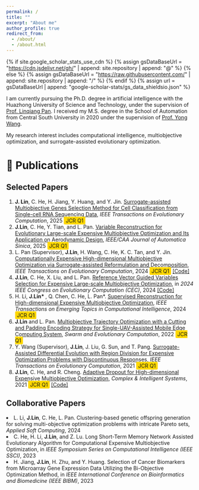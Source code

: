 ```yaml
---
permalink: /
title: ""
excerpt: "About me"
author_profile: true
redirect_from: 
  - /about/
  - /about.html
---
```


{% if site.google_scholar_stats_use_cdn %}
{% assign gsDataBaseUrl = "https://cdn.jsdelivr.net/gh/" | append: site.repository | append: "@" %}
{% else %}
{% assign gsDataBaseUrl = "https://raw.githubusercontent.com/" | append: site.repository | append: "/" %}
{% endif %}
{% assign url = gsDataBaseUrl | append: "google-scholar-stats/gs_data_shieldsio.json" %}

<span class='anchor' id='about-me'></span>

I am currently pursuing the Ph.D. degree in artificial intelligence with the Huazhong University of Science and Technology, under the supervision of [Prof. Linqiang Pan](http://faculty.hust.edu.cn/panlinqiang/zh_CN/index.htm). I received my M.S. degree in the School of Automation from Central South University in 2020 under the supervision of [Prof. Yong Wang](https://faculty.csu.edu.cn/wangyong/zh_CN/index.htm).

My research interest includes computational intelligence, multiobjective optimization, and surrogate-assisted evolutionary optimization. 
<!-- I have published more than 100 papers at the top international AI conferences with total <a href='https://scholar.google.com/citations?user=DhtAFkwAAAAJ'>google scholar citations <strong><span id='total_cit'>260000+</span></strong></a> (You can also use google scholar badge <a href='https://scholar.google.com/citations?user=DhtAFkwAAAAJ'><img src="https://img.shields.io/endpoint?url={{ url | url_encode }}&logo=Google%20Scholar&labelColor=f6f6f6&color=9cf&style=flat&label=citations"></a>). -->

<!--# 📖 Experiences  -->
<!--- *2021 – Now*, Doctor of Philosophy, Huazhong University of Science and Technology, Wuhan, China.  -->
<!--- *2020 – 2021*, Research Assistant, Southern University of Science and Technology, Shenzhen, China.  -->
<!--- *2017 – 2020*, Master of Engineering, Central South University, Changsha, China.  -->
<!--- *2013 – 2017*, Bachelor of Engineering, Tiangong University, Tianjin, China.  -->

<!-- # 🔥 News -->
<!-- - *2022.02*: &nbsp;🎉🎉 Lorem ipsum dolor sit amet, consectetur adipiscing elit. Vivamus ornare aliquet ipsum, ac tempus justo dapibus sit amet.  -->
<!-- - *2022.02*: &nbsp;🎉🎉 Lorem ipsum dolor sit amet, consectetur adipiscing elit. Vivamus ornare aliquet ipsum, ac tempus justo dapibus sit amet.  -->

# 📝 Publications 

## Selected Papers
<ol> 
<li> <b>J. Lin</b>, C. He, H. Jiang, Y. Huang, and Y. Jin. <a href="https://ieeexplore.ieee.org/document/10852178" target="_blank" rel="noopener noreferrer">Surrogate-assisted Multiobjective Genes Selection Method for Cell Classification from Single-cell RNA Sequencing Data</a>, <i>IEEE Transactions on Evolutionary Computation</i>, 2025  <span style="background-color: #FFD700; padding: 2px 5px; border-radius: 3px;"> JCR Q1</span> </li>
<li> <b>J.Lin</b>, C. He, Y. Tian, and L. Pan. <a href="https://ieeexplore.ieee.org/document/10869321" target="_blank" rel="noopener noreferrer">Variable Reconstruction for Evolutionary Large-scale Expensive Multiobjective Optimization and Its Application on Aerodynamic Design</a>, <i>IEEE/CAA Journal of Automatica Sinica</i>, 2025 <span style="background-color: #FFD700; padding: 2px 5px; border-radius: 3px;"> JCR Q1</span> </li>
 <li> L. Pan (Supervisor), <b>J.Lin</b>, H. Wang, C. He, K. C. Tan, and Y. Jin. <a href="https://ieeexplore.ieee.org/document/10477568" target="_blank" rel="noopener noreferrer">Computationally Expensive High-dimensional Multiobjective Optimization via Surrogate-assisted Reformulation and Decomposition</a>, <i>IEEE Transactions on Evolutionary Computation</i>, 2024 <span style="background-color: #FFD700; padding: 2px 5px; border-radius: 3px;"> JCR Q1</span> <a href="https://github.com/jqlincn/TP-SAEA">[Code]</a>
 <li>  <b>J.Lin</b>, C. He, X. Liu, and L. Pan.  <a href="https://ieeexplore.ieee.org/document/10611889" target="_blank" rel="noopener noreferrer">Reference Vector Guided Variables Selection for Expensive Large-scale Multiobjective Optimization</a>, in <i>2024 IEEE Congress on Evolutionary Computation (CEC)</i>, 2024 <a href="https://github.com/jqlincn/RVSPSO">[Code]</a> </li>
 <li> H. Li, <b>J.Lin* </b>, Q. Chen, C. He, L. Pan*. <a href="https://ieeexplore.ieee.org/document/10428945" target="_blank" rel="noopener noreferrer">Supervised Reconstruction for High-dimensional Expensive Multiobjective Optimization</a>, <i>IEEE Transactions on Emerging Topics in Computational Intelligence</i>, 2024  <span style="background-color: #FFD700; padding: 2px 5px; border-radius: 3px;"> JCR Q1</span> </li>
 <li> <b>J.Lin</b> and L. Pan. <a href="https://www.sciencedirect.com/science/article/pii/S2210650222001316" target="_blank" rel="noopener noreferrer">Multiobjective Trajectory Optimization with a Cutting and Padding Encoding Strategy for Single-UAV-Assisted Mobile Edge Computing System</a>, <i>Swarm and Evolutionary Computation</i>, 2022  <span style="background-color: #FFD700; padding: 2px 5px; border-radius: 3px;"> JCR Q1</span> </li>
 <li> Y. Wang (Supervisor), <b>J.Lin</b>, J. Liu, G. Sun, and T. Pang. <a href="https://ieeexplore.ieee.org/document/9559391" target="_blank" rel="noopener noreferrer">Surrogate-Assisted Differential Evolution with Region Division for Expensive Optimization Problems with Discontinuous Responses</a>, <i>IEEE Transactions on Evolutionary Computation</i>, 2021 <span style="background-color: #FFD700; padding: 2px 5px; border-radius: 3px;"> JCR Q1</span> </li>
 <li> <b>J.Lin</b>, C. He, and R. Cheng. <a href="https://link.springer.com/article/10.1007/s40747-021-00362-5" target="_blank" rel="noopener noreferrer">Adaptive Dropout for High-dimensional Expensive Multiobjective Optimization</a>, <i>Complex & Intelligent Systems</i>, 2021  <span style="background-color: #FFD700; padding: 2px 5px; border-radius: 3px;"> JCR Q1</span> <a href="https://github.com/jqlincn/ADSAPSO">[Code]</a>  </li>
</ol>

## Collaborative Papers

 <li> L. Li, <b>J.Lin</b>, C. He, L. Pan. Clustering-based genetic offspring generation for solving multi-objective optimization problems with intricate Pareto sets, <i>Applied Soft Computing</i>, 2024    </li>
 <li> C. He, H. Li, <b>J.Lin</b>, and Z. Lu. Long Short-Term Memory Network Assisted Evolutionary Algorithm for Computational Expensive Multiobjective Optimization, in <i>IEEE Symposium Series on Computational Intelligence (IEEE SSCI)</i>, 2023   </li>
 <li> H. Jiang, <b>J.Lin</b>, H. Zhu, and Y. Huang. Selection of Cancer Biomarkers from Microarray Gene Expression Data Utilizing the Bi-Objective Optimization Method, in <i>IEEE International Conference on Bioinformatics and Biomedicine (IEEE BIBM)</i>, 2023   </li>


<!-- <div class='paper-box'><div class='paper-box-image'><div><div class="badge">CVPR 2016</div><img src='images/500x300.png' alt="sym" width="100%"></div></div> -->
<!-- <div class='paper-box-text' markdown="1"> -->

<!-- [Deep Residual Learning for Image Recognition](https://openaccess.thecvf.com/content_cvpr_2016/papers/He_Deep_Residual_Learning_CVPR_2016_paper.pdf) -->

<!-- **Kaiming He**, Xiangyu Zhang, Shaoqing Ren, Jian Sun -->

<!-- [**Project**](https://scholar.google.com/citations?view_op=view_citation&hl=zh-CN&user=DhtAFkwAAAAJ&citation_for_view=DhtAFkwAAAAJ:ALROH1vI_8AC) <strong><span class='show_paper_citations' data='DhtAFkwAAAAJ:ALROH1vI_8AC'></span></strong> -->
<!-- - Lorem ipsum dolor sit amet, consectetur adipiscing elit. Vivamus ornare aliquet ipsum, ac tempus justo dapibus sit amet.  -->
<!-- </div> -->
<!-- </div> -->

<!-- - [Lorem ipsum dolor sit amet, consectetur adipiscing elit. Vivamus ornare aliquet ipsum, ac tempus justo dapibus sit amet](https://github.com), A, B, C, **CVPR 2020** -->

<!-- # 🎖 Honors and Awards -->
<!-- - *2021.10* Lorem ipsum dolor sit amet, consectetur adipiscing elit. Vivamus ornare aliquet ipsum, ac tempus justo dapibus sit amet.  -->
<!-- - *2021.09* Lorem ipsum dolor sit amet, consectetur adipiscing elit. Vivamus ornare aliquet ipsum, ac tempus justo dapibus sit amet.  -->

<!-- # 💬 Invited Talks -->
<!-- - *2021.06*, Lorem ipsum dolor sit amet, consectetur adipiscing elit. Vivamus ornare aliquet ipsum, ac tempus justo dapibus sit amet.  -->
<!-- - *2021.03*, Lorem ipsum dolor sit amet, consectetur adipiscing elit. Vivamus ornare aliquet ipsum, ac tempus justo dapibus sit amet.  \| [\[video\]](https://github.com/) -->

<!-- # 💻 Internships -->
<!-- - *2019.05 - 2020.02*, [Lorem](https://github.com/), China. -->

<!--# 📌 Professional Services  -->
<!--- **Reviewer for:**   <br>  -->
<!--  _IEEE Transactions on Evolutionary Computation_   <br>  -->
<!--  _Swarm and Evolutionary Computation_   <br>  -->
<!--  _Complex & Intelligent System_   <br>  -->

<!--- **Editor/PC Member for:**   <br>  -->
<!--  _Bio-inspired Computing: Theories and Applications_   <br>  -->
<!--  _IEEE Symposium on Computational Intelligence for Financial Engineering and Economics_   <br>  -->

